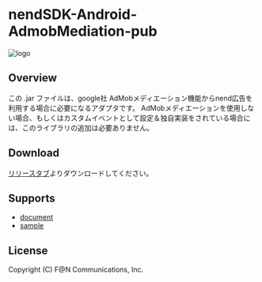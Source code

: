 # nendSDK-Android-AdmobMediation-pub

![logo](https://user-images.githubusercontent.com/9563381/31269103-17daebce-aaba-11e7-9899-742435c4ef20.png)

## Overview

この .jar ファイルは、google社 AdMobメディエーション機能からnend広告を利用する場合に必要になるアダプタです。
AdMobメディエーションを使用しない場合、もしくはカスタムイベントとして設定＆独自実装をされている場合には、このライブラリの追加は必要ありません。

## Download

[リリースタブ](https://github.com/fan-ADN/nendSDK-Android-AdmobMediation-pub/releases)よりダウンロードしてください。

## Supports

* [document](https://github.com/fan-ADN/nendSDK-admob-mediation/wiki)
* [sample](https://github.com/fan-ADN/nendSDK-admob-mediation)

## License

Copyright (C) F@N Communications, Inc.
